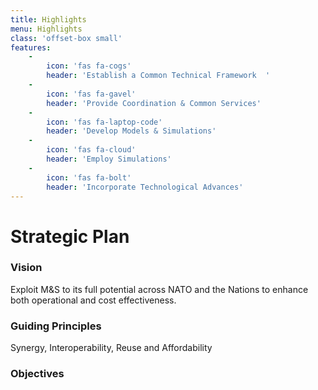 ```yaml
---
title: Highlights
menu: Highlights
class: 'offset-box small'
features:
    -
        icon: 'fas fa-cogs'
        header: 'Establish a Common Technical Framework  '
    -
        icon: 'fas fa-gavel'
        header: 'Provide Coordination & Common Services'
    -
        icon: 'fas fa-laptop-code'
        header: 'Develop Models & Simulations'
    -
        icon: 'fas fa-cloud'
        header: 'Employ Simulations'
    -
        icon: 'fas fa-bolt'
        header: 'Incorporate Technological Advances'
---
```


# Strategic Plan

### Vision
Exploit M&S to its full potential across NATO and the Nations to enhance both operational and cost effectiveness.

### Guiding Principles
Synergy, Interoperability, Reuse and Affordability

### Objectives

